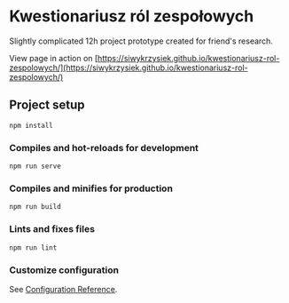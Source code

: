 # Kwestionariusz ról zespołowych

Slightly complicated 12h project prototype created for friend's research.

View page in action on [https://siwykrzysiek.github.io/kwestionariusz-rol-zespolowych/](https://siwykrzysiek.github.io/kwestionariusz-rol-zespolowych/)

## Project setup

```
npm install
```

### Compiles and hot-reloads for development

```
npm run serve
```

### Compiles and minifies for production

```
npm run build
```

### Lints and fixes files

```
npm run lint
```

### Customize configuration

See [Configuration Reference](https://cli.vuejs.org/config/).
